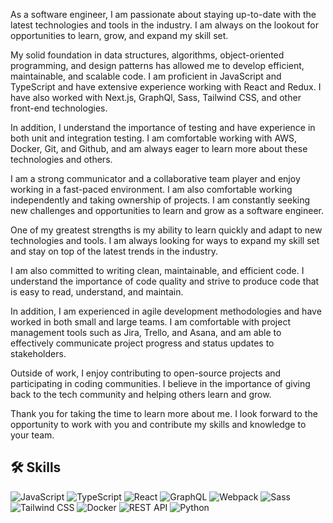 As a software engineer, I am passionate about staying up-to-date with the latest technologies and tools in the industry. I am always on the lookout for opportunities to learn, grow, and expand my skill set.

My solid foundation in data structures, algorithms, object-oriented programming, and design patterns has allowed me to develop efficient, maintainable, and scalable code. I am proficient in JavaScript and TypeScript and have extensive experience working with React and Redux. I have also worked with Next.js, GraphQl, Sass, Tailwind CSS, and other front-end technologies.

In addition, I understand the importance of testing and have experience in both unit and integration testing. I am comfortable working with AWS, Docker, Git, and Github, and am always eager to learn more about these technologies and others.

I am a strong communicator and a collaborative team player and enjoy working in a fast-paced environment. I am also comfortable working independently and taking ownership of projects. I am constantly seeking new challenges and opportunities to learn and grow as a software engineer.

One of my greatest strengths is my ability to learn quickly and adapt to new technologies and tools. I am always looking for ways to expand my skill set and stay on top of the latest trends in the industry.

I am also committed to writing clean, maintainable, and efficient code. I understand the importance of code quality and strive to produce code that is easy to read, understand, and maintain.

In addition, I am experienced in agile development methodologies and have worked in both small and large teams. I am comfortable with project management tools such as Jira, Trello, and Asana, and am able to effectively communicate project progress and status updates to stakeholders.

Outside of work, I enjoy contributing to open-source projects and participating in coding communities. I believe in the importance of giving back to the tech community and helping others learn and grow.

Thank you for taking the time to learn more about me. I look forward to the opportunity to work with you and contribute my skills and knowledge to your team.
## 🛠 Skills

![JavaScript](./images/javascript.svg)
![TypeScript](./images/typescript.svg)
![React](./images/react.svg)
![GraphQL](./images/graphql.svg)
![Webpack](./images/webpack.svg)
![Sass](./images/sass.svg)
![Tailwind CSS](./images/tailwindcss.svg)
![Docker](./images/docker.svg)
![REST API](./images/api.svg)
![Python](./images/python.svg)

